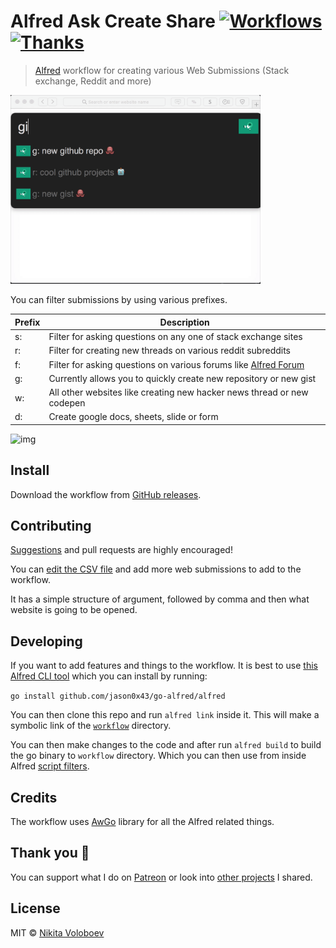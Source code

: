 # Alfred Ask Create Share [![Workflows](https://img.shields.io/badge/More%20Workflows-🎩-purple.svg)](https://github.com/learn-anything/alfred-workflows) [![Thanks](https://img.shields.io/badge/Say%20Thanks-💗-ff69b4.svg)](https://www.patreon.com/nikitavoloboev)
> [Alfred](https://www.alfredapp.com/) workflow for creating various Web Submissions (Stack exchange, Reddit and more)

<img src="media/demo.gif" width="400" alt="img">

You can filter submissions by using various prefixes.

|  Prefix |  Description |
|---|---|
| s: |  Filter for asking questions on any one of stack exchange sites |
| r: | Filter for creating new threads on various reddit subreddits  |
| f: |  Filter for asking questions on various forums like [Alfred Forum](https://www.alfredforum.com/) |
| g: |  Currently allows you to quickly create new repository or new gist |
| w: | All other websites like creating new hacker news thread or new codepen|
| d: |  Create google docs, sheets, slide or form |

<img src="https://i.imgur.com/hZe2AUY.png" width="400" alt="img">

## Install
Download the workflow from [GitHub releases](https://github.com/nikitavoloboev/alfred-ask-create-share/releases/latest).

## Contributing
[Suggestions](../../issues/) and pull requests are highly encouraged!

You can [edit the CSV file](https://github.com/nikitavoloboev/alfred-ask-create-share/edit/master/workflow/submissions.csv) and add more web submissions to add to the workflow.

It has a simple structure of argument, followed by comma and then what website is going to be opened.

## Developing
If you want to add features and things to the workflow. It is best to use [this Alfred CLI tool](https://godoc.org/github.com/jason0x43/go-alfred/alfred) which you can install by running:

`go install github.com/jason0x43/go-alfred/alfred`

You can then clone this repo and run `alfred link` inside it. This will make a symbolic link of the [`workflow`](workflow) directory.

You can then make changes to the code and after run `alfred build` to build the go binary to `workflow` directory. Which you can then use from inside Alfred [script filters](https://www.alfredapp.com/help/workflows/inputs/script-filter/).

## Credits
The workflow uses [AwGo](https://github.com/deanishe/awgo) library for all the Alfred related things.

## Thank you 💜
You can support what I do on [Patreon](https://www.patreon.com/nikitavoloboev) or look into [other projects](https://nikitavoloboev.xyz/projects) I shared.

## License
MIT © [Nikita Voloboev](https://www.nikitavoloboev.xyz)